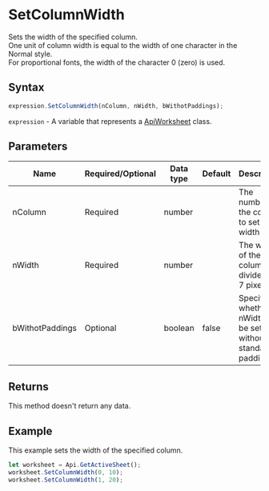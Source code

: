 # SetColumnWidth

Sets the width of the specified column.\
One unit of column width is equal to the width of one character in the Normal style.\
For proportional fonts, the width of the character 0 (zero) is used.

## Syntax

```javascript
expression.SetColumnWidth(nColumn, nWidth, bWithotPaddings);
```

`expression` - A variable that represents a [ApiWorksheet](../ApiWorksheet.md) class.

## Parameters

| **Name** | **Required/Optional** | **Data type** | **Default** | **Description** |
| ------------- | ------------- | ------------- | ------------- | ------------- |
| nColumn | Required | number |  | The number of the column to set the width to. |
| nWidth | Required | number |  | The width of the column divided by 7 pixels. |
| bWithotPaddings | Optional | boolean | false | Specifies whether nWidth will be set without standard paddings. |

## Returns

This method doesn't return any data.

## Example

This example sets the width of the specified column.

```javascript editor-
let worksheet = Api.GetActiveSheet();
worksheet.SetColumnWidth(0, 10);
worksheet.SetColumnWidth(1, 20);
```
